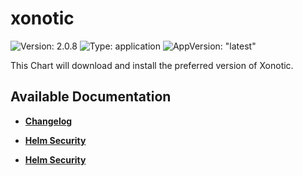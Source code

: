# xonotic

![Version: 2.0.8](https://img.shields.io/badge/Version-2.0.8-informational?style=flat-square) ![Type: application](https://img.shields.io/badge/Type-application-informational?style=flat-square) ![AppVersion: "latest"](https://img.shields.io/badge/AppVersion-"latest"-informational?style=flat-square)

This Chart will download and install the preferred version of Xonotic.

## Available Documentation

- [**Changelog**](CHANGELOG)

- [**Helm Security**](container-security)

- [**Helm Security**](helm-security)

